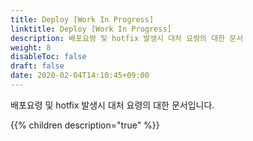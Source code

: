 ```yaml
---
title: Deploy [Work In Progress]
linktitle: Deploy [Work In Progress]
description: 배포요령 및 hotfix 발생시 대처 요령의 대한 문서
weight: 8
disableToc: false
draft: false
date: 2020-02-04T14:10:45+09:00
---
```


배포요령 및 hotfix 발생시 대처 요령의 대한 문서입니다.

{{% children description="true" %}}